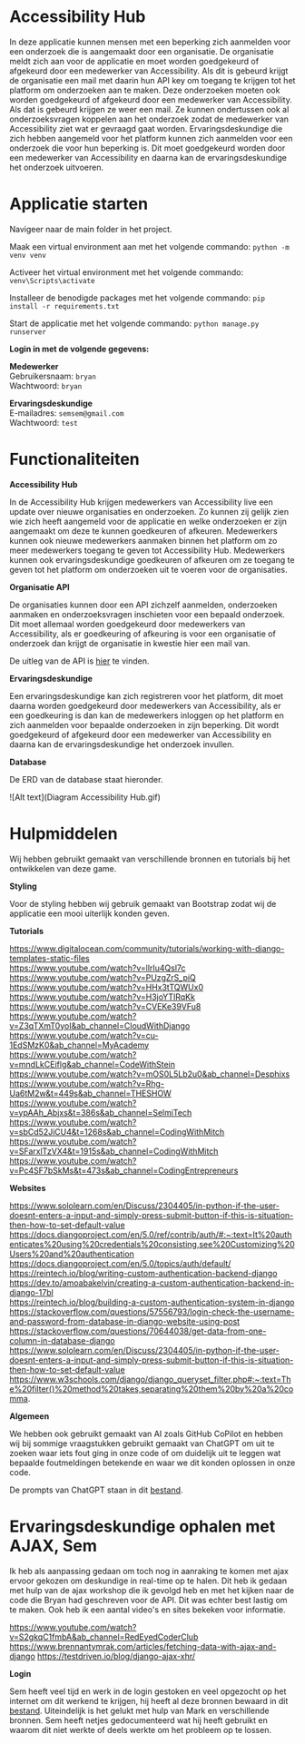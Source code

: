 # Accessibility Hub
In deze applicatie kunnen mensen met een beperking zich aanmelden voor een onderzoek die is aangemaakt door een organisatie. De organisatie meldt zich aan voor de applicatie en moet worden goedgekeurd of afgekeurd door een medewerker van Accessibility. Als dit is gebeurd krijgt de organisatie een mail met daarin hun API key om toegang te krijgen tot het platform om onderzoeken aan te maken. Deze onderzoeken moeten ook worden goedgekeurd of afgekeurd door een medewerker van Accessibility. Als dat is gebeurd krijgen ze weer een mail. Ze kunnen ondertussen ook al onderzoeksvragen koppelen aan het onderzoek zodat de medewerker van Accessibility ziet wat er gevraagd gaat worden. Ervaringsdeskundige die zich hebben aangemeld voor het platform kunnen zich aanmelden voor een onderzoek die voor hun beperking is. Dit moet goedgekeurd worden door een medewerker van Accessibility en daarna kan de ervaringsdeskundige het onderzoek uitvoeren.

# Applicatie starten

Navigeer naar de main folder in het project. <br/>

Maak een virtual environment aan met het volgende commando: ```python -m venv venv``` <br/>

Activeer het virtual environment met het volgende commando: ```venv\Scripts\activate``` <br/>

Installeer de benodigde packages met het volgende commando: ```pip install -r requirements.txt``` <br/>

Start de applicatie met het volgende commando: ```python manage.py runserver``` <br/>

<strong>Login in met de volgende gegevens:</strong> <br/>

<strong>Medewerker</strong> <br/>
Gebruikersnaam: ```bryan``` <br/>
Wachtwoord: ```bryan``` <br/>

<strong>Ervaringsdeskundige</strong> <br/>
E-mailadres: ```semsem@gmail.com``` <br/>
Wachtwoord: ```test``` <br/>

# Functionaliteiten

**Accessibility Hub** <br/>

In de Accessibility Hub krijgen medewerkers van Accessibility live een update over nieuwe organisaties en onderzoeken. Zo kunnen zij gelijk zien wie zich heeft aangemeld voor de applicatie en welke onderzoeken er zijn aangemaakt om deze te kunnen goedkeuren of afkeuren. Medewerkers kunnen ook nieuwe medewerkers aanmaken binnen het platform om zo meer medewerkers toegang te geven tot Accessibility Hub. Medewerkers kunnen ook ervaringsdeskundige goedkeuren of afkeuren om ze toegang te geven tot het platform om onderzoeken uit te voeren voor de organisaties.

**Organisatie API** <br/>

De organisaties kunnen door een API zichzelf aanmelden, onderzoeken aanmaken en onderzoeksvragen inschieten voor een bepaald onderzoek. Dit moet allemaal worden goedgekeurd door medewerkers van Accessibility, als er goedkeuring of afkeuring is voor een organisatie of onderzoek dan krijgt de organisatie in kwestie hier een mail van.

De uitleg van de API is [hier](API.md) te vinden.

**Ervaringsdeskundige** <br/>

Een ervaringsdeskundige kan zich registreren voor het platform, dit moet daarna worden goedgekeurd door medewerkers van Accessibility, als er een goedkeuring is dan kan de medewerkers inloggen op het platform en zich aanmelden voor bepaalde onderzoeken in zijn beperking. Dit wordt goedgekeurd of afgekeurd door een medewerker van Accessibility en daarna kan de ervaringsdeskundige het onderzoek invullen.

**Database** <br/>

De ERD van de database staat hieronder. <br/>

![Alt text](Diagram Accessibility Hub.gif)

# Hulpmiddelen

Wij hebben gebruikt gemaakt van verschillende bronnen en tutorials bij het ontwikkelen van deze game.

**Styling** <br/>

Voor de styling hebben wij gebruik gemaakt van Bootstrap zodat wij de applicatie een mooi uiterlijk konden geven.

**Tutorials** <br/>

https://www.digitalocean.com/community/tutorials/working-with-django-templates-static-files <br/>
https://www.youtube.com/watch?v=llrIu4Qsl7c <br/>
https://www.youtube.com/watch?v=PUzgZrS_piQ <br/>
https://www.youtube.com/watch?v=HHx3tTQWUx0 <br/>
https://www.youtube.com/watch?v=H3joYTIRqKk <br/>
https://www.youtube.com/watch?v=CVEKe39VFu8 <br/>
https://www.youtube.com/watch?v=Z3qTXmT0yoI&ab_channel=CloudWithDjango <br/>
https://www.youtube.com/watch?v=cu-1EdSMzK0&ab_channel=MyAcademy <br/>
https://www.youtube.com/watch?v=mndLkCEiflg&ab_channel=CodeWithStein <br/>
https://www.youtube.com/watch?v=mOS0L5Lb2u0&ab_channel=Desphixs <br/>
https://www.youtube.com/watch?v=Rhg-Ua6tM2w&t=449s&ab_channel=THESHOW <br/>
https://www.youtube.com/watch?v=ypAAh_Abjxs&t=386s&ab_channel=SelmiTech <br/>
https://www.youtube.com/watch?v=sbCd52JiCU4&t=1268s&ab_channel=CodingWithMitch <br/>
https://www.youtube.com/watch?v=SFarxlTzVX4&t=1915s&ab_channel=CodingWithMitch <br/>
https://www.youtube.com/watch?v=Pc4SF7bSkMs&t=473s&ab_channel=CodingEntrepreneurs <br/>

**Websites** <br/>

https://www.sololearn.com/en/Discuss/2304405/in-python-if-the-user-doesnt-enters-a-input-and-simply-press-submit-button-if-this-is-situation-then-how-to-set-default-value <br/>
https://docs.djangoproject.com/en/5.0/ref/contrib/auth/#:~:text=It%20authenticates%20using%20credentials%20consisting,see%20Customizing%20Users%20and%20authentication <br/>
https://docs.djangoproject.com/en/5.0/topics/auth/default/ <br/>
https://reintech.io/blog/writing-custom-authentication-backend-django <br/>
https://dev.to/amoabakelvin/creating-a-custom-authentication-backend-in-django-17bl <br/>
https://reintech.io/blog/building-a-custom-authentication-system-in-django <br/>
https://stackoverflow.com/questions/57556793/login-check-the-username-and-password-from-database-in-django-website-using-post <br/>
https://stackoverflow.com/questions/70644038/get-data-from-one-column-in-database-django <br/>
https://www.sololearn.com/en/Discuss/2304405/in-python-if-the-user-doesnt-enters-a-input-and-simply-press-submit-button-if-this-is-situation-then-how-to-set-default-value <br/>
https://www.w3schools.com/django/django_queryset_filter.php#:~:text=The%20filter()%20method%20takes,separating%20them%20by%20a%20comma. <br/>

**Algemeen** <br/>

We hebben ook gebruikt gemaakt van AI zoals GitHub CoPilot en hebben wij bij sommige vraagstukken gebruikt gemaakt van
ChatGPT om uit te zoeken waar iets fout ging in onze code of om duidelijk uit te leggen wat bepaalde foutmeldingen
betekende en waar we dit konden oplossen in onze code. 

De prompts van ChatGPT staan in dit [bestand](chatgpt.md).

# Ervaringsdeskundige ophalen met AJAX, Sem
Ik heb als aanpassing gedaan om toch nog in aanraking te komen met ajax ervoor gekozen om deskundige in real-time op te halen. Dit heb ik gedaan met hulp van de ajax workshop die ik gevolgd heb en met het kijken naar de code die Bryan had geschreven voor de API. Dit was echter best lastig om te maken. Ook heb ik een aantal video's en sites bekeken voor informatie. 

https://www.youtube.com/watch?v=S2gkqC1fmbA&ab_channel=RedEyedCoderClub
https://www.brennantymrak.com/articles/fetching-data-with-ajax-and-django
https://testdriven.io/blog/django-ajax-xhr/

**Login** <br/>

Sem heeft veel tijd en werk in de login gestoken en veel opgezocht op het internet om dit werkend te krijgen, hij heeft al deze bronnen bewaard in dit [bestand](login.md). Uiteindelijk is het gelukt met hulp van Mark en verschillende bronnen. Sem heeft netjes gedocumenteerd wat hij heeft gebruikt en waarom dit niet werkte of deels werkte om het probleem op te lossen.
